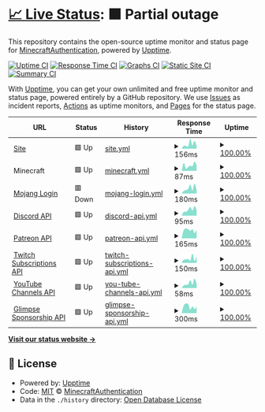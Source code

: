 # [📈 Live Status](https://status.minecraftauth.me): <!--live status--> **🟧 Partial outage**

This repository contains the open-source uptime monitor and status page for [MinecraftAuthentication](https://minecraftauth.me), powered by [Upptime](https://github.com/upptime/upptime).

[![Uptime CI](https://github.com/MinecraftAuthentication/status/workflows/Uptime%20CI/badge.svg)](https://github.com/MinecraftAuthentication/status/actions?query=workflow%3A%22Uptime+CI%22)
[![Response Time CI](https://github.com/MinecraftAuthentication/status/workflows/Response%20Time%20CI/badge.svg)](https://github.com/MinecraftAuthentication/status/actions?query=workflow%3A%22Response+Time+CI%22)
[![Graphs CI](https://github.com/MinecraftAuthentication/status/workflows/Graphs%20CI/badge.svg)](https://github.com/MinecraftAuthentication/status/actions?query=workflow%3A%22Graphs+CI%22)
[![Static Site CI](https://github.com/MinecraftAuthentication/status/workflows/Static%20Site%20CI/badge.svg)](https://github.com/MinecraftAuthentication/status/actions?query=workflow%3A%22Static+Site+CI%22)
[![Summary CI](https://github.com/MinecraftAuthentication/status/workflows/Summary%20CI/badge.svg)](https://github.com/MinecraftAuthentication/status/actions?query=workflow%3A%22Summary+CI%22)

With [Upptime](https://upptime.js.org), you can get your own unlimited and free uptime monitor and status page, powered entirely by a GitHub repository. We use [Issues](https://github.com/MinecraftAuthentication/status/issues) as incident reports, [Actions](https://github.com/MinecraftAuthentication/status/actions) as uptime monitors, and [Pages](https://status.minecraftauth.me) for the status page.

<!--start: status pages-->
<!-- This summary is generated by Upptime (https://github.com/upptime/upptime) -->
<!-- Do not edit this manually, your changes will be overwritten -->
<!-- prettier-ignore -->
| URL | Status | History | Response Time | Uptime |
| --- | ------ | ------- | ------------- | ------ |
| <img alt="" src="https://icons.duckduckgo.com/ip3/minecraftauth.me.ico" height="13"> [Site](https://minecraftauth.me/) | 🟩 Up | [site.yml](https://github.com/MinecraftAuthentication/status/commits/HEAD/history/site.yml) | <details><summary><img alt="Response time graph" src="./graphs/site/response-time-week.png" height="20"> 156ms</summary><br><a href="https://status.minecraftauth.me/history/site"><img alt="Response time 216" src="https://img.shields.io/endpoint?url=https%3A%2F%2Fraw.githubusercontent.com%2FMinecraftAuthentication%2Fstatus%2FHEAD%2Fapi%2Fsite%2Fresponse-time.json"></a><br><a href="https://status.minecraftauth.me/history/site"><img alt="24-hour response time 101" src="https://img.shields.io/endpoint?url=https%3A%2F%2Fraw.githubusercontent.com%2FMinecraftAuthentication%2Fstatus%2FHEAD%2Fapi%2Fsite%2Fresponse-time-day.json"></a><br><a href="https://status.minecraftauth.me/history/site"><img alt="7-day response time 156" src="https://img.shields.io/endpoint?url=https%3A%2F%2Fraw.githubusercontent.com%2FMinecraftAuthentication%2Fstatus%2FHEAD%2Fapi%2Fsite%2Fresponse-time-week.json"></a><br><a href="https://status.minecraftauth.me/history/site"><img alt="30-day response time 235" src="https://img.shields.io/endpoint?url=https%3A%2F%2Fraw.githubusercontent.com%2FMinecraftAuthentication%2Fstatus%2FHEAD%2Fapi%2Fsite%2Fresponse-time-month.json"></a><br><a href="https://status.minecraftauth.me/history/site"><img alt="1-year response time 215" src="https://img.shields.io/endpoint?url=https%3A%2F%2Fraw.githubusercontent.com%2FMinecraftAuthentication%2Fstatus%2FHEAD%2Fapi%2Fsite%2Fresponse-time-year.json"></a></details> | <details><summary><a href="https://status.minecraftauth.me/history/site">100.00%</a></summary><a href="https://status.minecraftauth.me/history/site"><img alt="All-time uptime 99.90%" src="https://img.shields.io/endpoint?url=https%3A%2F%2Fraw.githubusercontent.com%2FMinecraftAuthentication%2Fstatus%2FHEAD%2Fapi%2Fsite%2Fuptime.json"></a><br><a href="https://status.minecraftauth.me/history/site"><img alt="24-hour uptime 100.00%" src="https://img.shields.io/endpoint?url=https%3A%2F%2Fraw.githubusercontent.com%2FMinecraftAuthentication%2Fstatus%2FHEAD%2Fapi%2Fsite%2Fuptime-day.json"></a><br><a href="https://status.minecraftauth.me/history/site"><img alt="7-day uptime 100.00%" src="https://img.shields.io/endpoint?url=https%3A%2F%2Fraw.githubusercontent.com%2FMinecraftAuthentication%2Fstatus%2FHEAD%2Fapi%2Fsite%2Fuptime-week.json"></a><br><a href="https://status.minecraftauth.me/history/site"><img alt="30-day uptime 100.00%" src="https://img.shields.io/endpoint?url=https%3A%2F%2Fraw.githubusercontent.com%2FMinecraftAuthentication%2Fstatus%2FHEAD%2Fapi%2Fsite%2Fuptime-month.json"></a><br><a href="https://status.minecraftauth.me/history/site"><img alt="1-year uptime 99.90%" src="https://img.shields.io/endpoint?url=https%3A%2F%2Fraw.githubusercontent.com%2FMinecraftAuthentication%2Fstatus%2FHEAD%2Fapi%2Fsite%2Fuptime-year.json"></a></details>
| <img alt="" src="https://icons.duckduckgo.com/ip3/null.ico" height="13"> Minecraft | 🟩 Up | [minecraft.yml](https://github.com/MinecraftAuthentication/status/commits/HEAD/history/minecraft.yml) | <details><summary><img alt="Response time graph" src="./graphs/minecraft/response-time-week.png" height="20"> 87ms</summary><br><a href="https://status.minecraftauth.me/history/minecraft"><img alt="Response time 67" src="https://img.shields.io/endpoint?url=https%3A%2F%2Fraw.githubusercontent.com%2FMinecraftAuthentication%2Fstatus%2FHEAD%2Fapi%2Fminecraft%2Fresponse-time.json"></a><br><a href="https://status.minecraftauth.me/history/minecraft"><img alt="24-hour response time 95" src="https://img.shields.io/endpoint?url=https%3A%2F%2Fraw.githubusercontent.com%2FMinecraftAuthentication%2Fstatus%2FHEAD%2Fapi%2Fminecraft%2Fresponse-time-day.json"></a><br><a href="https://status.minecraftauth.me/history/minecraft"><img alt="7-day response time 87" src="https://img.shields.io/endpoint?url=https%3A%2F%2Fraw.githubusercontent.com%2FMinecraftAuthentication%2Fstatus%2FHEAD%2Fapi%2Fminecraft%2Fresponse-time-week.json"></a><br><a href="https://status.minecraftauth.me/history/minecraft"><img alt="30-day response time 90" src="https://img.shields.io/endpoint?url=https%3A%2F%2Fraw.githubusercontent.com%2FMinecraftAuthentication%2Fstatus%2FHEAD%2Fapi%2Fminecraft%2Fresponse-time-month.json"></a><br><a href="https://status.minecraftauth.me/history/minecraft"><img alt="1-year response time 72" src="https://img.shields.io/endpoint?url=https%3A%2F%2Fraw.githubusercontent.com%2FMinecraftAuthentication%2Fstatus%2FHEAD%2Fapi%2Fminecraft%2Fresponse-time-year.json"></a></details> | <details><summary><a href="https://status.minecraftauth.me/history/minecraft">100.00%</a></summary><a href="https://status.minecraftauth.me/history/minecraft"><img alt="All-time uptime 99.94%" src="https://img.shields.io/endpoint?url=https%3A%2F%2Fraw.githubusercontent.com%2FMinecraftAuthentication%2Fstatus%2FHEAD%2Fapi%2Fminecraft%2Fuptime.json"></a><br><a href="https://status.minecraftauth.me/history/minecraft"><img alt="24-hour uptime 100.00%" src="https://img.shields.io/endpoint?url=https%3A%2F%2Fraw.githubusercontent.com%2FMinecraftAuthentication%2Fstatus%2FHEAD%2Fapi%2Fminecraft%2Fuptime-day.json"></a><br><a href="https://status.minecraftauth.me/history/minecraft"><img alt="7-day uptime 100.00%" src="https://img.shields.io/endpoint?url=https%3A%2F%2Fraw.githubusercontent.com%2FMinecraftAuthentication%2Fstatus%2FHEAD%2Fapi%2Fminecraft%2Fuptime-week.json"></a><br><a href="https://status.minecraftauth.me/history/minecraft"><img alt="30-day uptime 100.00%" src="https://img.shields.io/endpoint?url=https%3A%2F%2Fraw.githubusercontent.com%2FMinecraftAuthentication%2Fstatus%2FHEAD%2Fapi%2Fminecraft%2Fuptime-month.json"></a><br><a href="https://status.minecraftauth.me/history/minecraft"><img alt="1-year uptime 99.92%" src="https://img.shields.io/endpoint?url=https%3A%2F%2Fraw.githubusercontent.com%2FMinecraftAuthentication%2Fstatus%2FHEAD%2Fapi%2Fminecraft%2Fuptime-year.json"></a></details>
| <img alt="" src="https://icons.duckduckgo.com/ip3/authserver.mojang.com.ico" height="13"> [Mojang Login](https://authserver.mojang.com/) | 🟥 Down | [mojang-login.yml](https://github.com/MinecraftAuthentication/status/commits/HEAD/history/mojang-login.yml) | <details><summary><img alt="Response time graph" src="./graphs/mojang-login/response-time-week.png" height="20"> 180ms</summary><br><a href="https://status.minecraftauth.me/history/mojang-login"><img alt="Response time 203" src="https://img.shields.io/endpoint?url=https%3A%2F%2Fraw.githubusercontent.com%2FMinecraftAuthentication%2Fstatus%2FHEAD%2Fapi%2Fmojang-login%2Fresponse-time.json"></a><br><a href="https://status.minecraftauth.me/history/mojang-login"><img alt="24-hour response time 161" src="https://img.shields.io/endpoint?url=https%3A%2F%2Fraw.githubusercontent.com%2FMinecraftAuthentication%2Fstatus%2FHEAD%2Fapi%2Fmojang-login%2Fresponse-time-day.json"></a><br><a href="https://status.minecraftauth.me/history/mojang-login"><img alt="7-day response time 180" src="https://img.shields.io/endpoint?url=https%3A%2F%2Fraw.githubusercontent.com%2FMinecraftAuthentication%2Fstatus%2FHEAD%2Fapi%2Fmojang-login%2Fresponse-time-week.json"></a><br><a href="https://status.minecraftauth.me/history/mojang-login"><img alt="30-day response time 206" src="https://img.shields.io/endpoint?url=https%3A%2F%2Fraw.githubusercontent.com%2FMinecraftAuthentication%2Fstatus%2FHEAD%2Fapi%2Fmojang-login%2Fresponse-time-month.json"></a><br><a href="https://status.minecraftauth.me/history/mojang-login"><img alt="1-year response time 221" src="https://img.shields.io/endpoint?url=https%3A%2F%2Fraw.githubusercontent.com%2FMinecraftAuthentication%2Fstatus%2FHEAD%2Fapi%2Fmojang-login%2Fresponse-time-year.json"></a></details> | <details><summary><a href="https://status.minecraftauth.me/history/mojang-login">100.00%</a></summary><a href="https://status.minecraftauth.me/history/mojang-login"><img alt="All-time uptime 99.99%" src="https://img.shields.io/endpoint?url=https%3A%2F%2Fraw.githubusercontent.com%2FMinecraftAuthentication%2Fstatus%2FHEAD%2Fapi%2Fmojang-login%2Fuptime.json"></a><br><a href="https://status.minecraftauth.me/history/mojang-login"><img alt="24-hour uptime 99.99%" src="https://img.shields.io/endpoint?url=https%3A%2F%2Fraw.githubusercontent.com%2FMinecraftAuthentication%2Fstatus%2FHEAD%2Fapi%2Fmojang-login%2Fuptime-day.json"></a><br><a href="https://status.minecraftauth.me/history/mojang-login"><img alt="7-day uptime 100.00%" src="https://img.shields.io/endpoint?url=https%3A%2F%2Fraw.githubusercontent.com%2FMinecraftAuthentication%2Fstatus%2FHEAD%2Fapi%2Fmojang-login%2Fuptime-week.json"></a><br><a href="https://status.minecraftauth.me/history/mojang-login"><img alt="30-day uptime 100.00%" src="https://img.shields.io/endpoint?url=https%3A%2F%2Fraw.githubusercontent.com%2FMinecraftAuthentication%2Fstatus%2FHEAD%2Fapi%2Fmojang-login%2Fuptime-month.json"></a><br><a href="https://status.minecraftauth.me/history/mojang-login"><img alt="1-year uptime 99.99%" src="https://img.shields.io/endpoint?url=https%3A%2F%2Fraw.githubusercontent.com%2FMinecraftAuthentication%2Fstatus%2FHEAD%2Fapi%2Fmojang-login%2Fuptime-year.json"></a></details>
| <img alt="" src="https://icons.duckduckgo.com/ip3/discord.com.ico" height="13"> [Discord API](https://discord.com/api/users/@me) | 🟩 Up | [discord-api.yml](https://github.com/MinecraftAuthentication/status/commits/HEAD/history/discord-api.yml) | <details><summary><img alt="Response time graph" src="./graphs/discord-api/response-time-week.png" height="20"> 95ms</summary><br><a href="https://status.minecraftauth.me/history/discord-api"><img alt="Response time 120" src="https://img.shields.io/endpoint?url=https%3A%2F%2Fraw.githubusercontent.com%2FMinecraftAuthentication%2Fstatus%2FHEAD%2Fapi%2Fdiscord-api%2Fresponse-time.json"></a><br><a href="https://status.minecraftauth.me/history/discord-api"><img alt="24-hour response time 90" src="https://img.shields.io/endpoint?url=https%3A%2F%2Fraw.githubusercontent.com%2FMinecraftAuthentication%2Fstatus%2FHEAD%2Fapi%2Fdiscord-api%2Fresponse-time-day.json"></a><br><a href="https://status.minecraftauth.me/history/discord-api"><img alt="7-day response time 95" src="https://img.shields.io/endpoint?url=https%3A%2F%2Fraw.githubusercontent.com%2FMinecraftAuthentication%2Fstatus%2FHEAD%2Fapi%2Fdiscord-api%2Fresponse-time-week.json"></a><br><a href="https://status.minecraftauth.me/history/discord-api"><img alt="30-day response time 114" src="https://img.shields.io/endpoint?url=https%3A%2F%2Fraw.githubusercontent.com%2FMinecraftAuthentication%2Fstatus%2FHEAD%2Fapi%2Fdiscord-api%2Fresponse-time-month.json"></a><br><a href="https://status.minecraftauth.me/history/discord-api"><img alt="1-year response time 118" src="https://img.shields.io/endpoint?url=https%3A%2F%2Fraw.githubusercontent.com%2FMinecraftAuthentication%2Fstatus%2FHEAD%2Fapi%2Fdiscord-api%2Fresponse-time-year.json"></a></details> | <details><summary><a href="https://status.minecraftauth.me/history/discord-api">100.00%</a></summary><a href="https://status.minecraftauth.me/history/discord-api"><img alt="All-time uptime 100.00%" src="https://img.shields.io/endpoint?url=https%3A%2F%2Fraw.githubusercontent.com%2FMinecraftAuthentication%2Fstatus%2FHEAD%2Fapi%2Fdiscord-api%2Fuptime.json"></a><br><a href="https://status.minecraftauth.me/history/discord-api"><img alt="24-hour uptime 100.00%" src="https://img.shields.io/endpoint?url=https%3A%2F%2Fraw.githubusercontent.com%2FMinecraftAuthentication%2Fstatus%2FHEAD%2Fapi%2Fdiscord-api%2Fuptime-day.json"></a><br><a href="https://status.minecraftauth.me/history/discord-api"><img alt="7-day uptime 100.00%" src="https://img.shields.io/endpoint?url=https%3A%2F%2Fraw.githubusercontent.com%2FMinecraftAuthentication%2Fstatus%2FHEAD%2Fapi%2Fdiscord-api%2Fuptime-week.json"></a><br><a href="https://status.minecraftauth.me/history/discord-api"><img alt="30-day uptime 100.00%" src="https://img.shields.io/endpoint?url=https%3A%2F%2Fraw.githubusercontent.com%2FMinecraftAuthentication%2Fstatus%2FHEAD%2Fapi%2Fdiscord-api%2Fuptime-month.json"></a><br><a href="https://status.minecraftauth.me/history/discord-api"><img alt="1-year uptime 100.00%" src="https://img.shields.io/endpoint?url=https%3A%2F%2Fraw.githubusercontent.com%2FMinecraftAuthentication%2Fstatus%2FHEAD%2Fapi%2Fdiscord-api%2Fuptime-year.json"></a></details>
| <img alt="" src="https://icons.duckduckgo.com/ip3/www.patreon.com.ico" height="13"> [Patreon API](https://www.patreon.com/api/oauth2/v2/campaigns/0/members) | 🟩 Up | [patreon-api.yml](https://github.com/MinecraftAuthentication/status/commits/HEAD/history/patreon-api.yml) | <details><summary><img alt="Response time graph" src="./graphs/patreon-api/response-time-week.png" height="20"> 165ms</summary><br><a href="https://status.minecraftauth.me/history/patreon-api"><img alt="Response time 263" src="https://img.shields.io/endpoint?url=https%3A%2F%2Fraw.githubusercontent.com%2FMinecraftAuthentication%2Fstatus%2FHEAD%2Fapi%2Fpatreon-api%2Fresponse-time.json"></a><br><a href="https://status.minecraftauth.me/history/patreon-api"><img alt="24-hour response time 168" src="https://img.shields.io/endpoint?url=https%3A%2F%2Fraw.githubusercontent.com%2FMinecraftAuthentication%2Fstatus%2FHEAD%2Fapi%2Fpatreon-api%2Fresponse-time-day.json"></a><br><a href="https://status.minecraftauth.me/history/patreon-api"><img alt="7-day response time 165" src="https://img.shields.io/endpoint?url=https%3A%2F%2Fraw.githubusercontent.com%2FMinecraftAuthentication%2Fstatus%2FHEAD%2Fapi%2Fpatreon-api%2Fresponse-time-week.json"></a><br><a href="https://status.minecraftauth.me/history/patreon-api"><img alt="30-day response time 169" src="https://img.shields.io/endpoint?url=https%3A%2F%2Fraw.githubusercontent.com%2FMinecraftAuthentication%2Fstatus%2FHEAD%2Fapi%2Fpatreon-api%2Fresponse-time-month.json"></a><br><a href="https://status.minecraftauth.me/history/patreon-api"><img alt="1-year response time 251" src="https://img.shields.io/endpoint?url=https%3A%2F%2Fraw.githubusercontent.com%2FMinecraftAuthentication%2Fstatus%2FHEAD%2Fapi%2Fpatreon-api%2Fresponse-time-year.json"></a></details> | <details><summary><a href="https://status.minecraftauth.me/history/patreon-api">100.00%</a></summary><a href="https://status.minecraftauth.me/history/patreon-api"><img alt="All-time uptime 99.98%" src="https://img.shields.io/endpoint?url=https%3A%2F%2Fraw.githubusercontent.com%2FMinecraftAuthentication%2Fstatus%2FHEAD%2Fapi%2Fpatreon-api%2Fuptime.json"></a><br><a href="https://status.minecraftauth.me/history/patreon-api"><img alt="24-hour uptime 100.00%" src="https://img.shields.io/endpoint?url=https%3A%2F%2Fraw.githubusercontent.com%2FMinecraftAuthentication%2Fstatus%2FHEAD%2Fapi%2Fpatreon-api%2Fuptime-day.json"></a><br><a href="https://status.minecraftauth.me/history/patreon-api"><img alt="7-day uptime 100.00%" src="https://img.shields.io/endpoint?url=https%3A%2F%2Fraw.githubusercontent.com%2FMinecraftAuthentication%2Fstatus%2FHEAD%2Fapi%2Fpatreon-api%2Fuptime-week.json"></a><br><a href="https://status.minecraftauth.me/history/patreon-api"><img alt="30-day uptime 100.00%" src="https://img.shields.io/endpoint?url=https%3A%2F%2Fraw.githubusercontent.com%2FMinecraftAuthentication%2Fstatus%2FHEAD%2Fapi%2Fpatreon-api%2Fuptime-month.json"></a><br><a href="https://status.minecraftauth.me/history/patreon-api"><img alt="1-year uptime 99.99%" src="https://img.shields.io/endpoint?url=https%3A%2F%2Fraw.githubusercontent.com%2FMinecraftAuthentication%2Fstatus%2FHEAD%2Fapi%2Fpatreon-api%2Fuptime-year.json"></a></details>
| <img alt="" src="https://icons.duckduckgo.com/ip3/api.twitch.tv.ico" height="13"> [Twitch Subscriptions API](https://api.twitch.tv/helix/subscriptions) | 🟩 Up | [twitch-subscriptions-api.yml](https://github.com/MinecraftAuthentication/status/commits/HEAD/history/twitch-subscriptions-api.yml) | <details><summary><img alt="Response time graph" src="./graphs/twitch-subscriptions-api/response-time-week.png" height="20"> 150ms</summary><br><a href="https://status.minecraftauth.me/history/twitch-subscriptions-api"><img alt="Response time 134" src="https://img.shields.io/endpoint?url=https%3A%2F%2Fraw.githubusercontent.com%2FMinecraftAuthentication%2Fstatus%2FHEAD%2Fapi%2Ftwitch-subscriptions-api%2Fresponse-time.json"></a><br><a href="https://status.minecraftauth.me/history/twitch-subscriptions-api"><img alt="24-hour response time 229" src="https://img.shields.io/endpoint?url=https%3A%2F%2Fraw.githubusercontent.com%2FMinecraftAuthentication%2Fstatus%2FHEAD%2Fapi%2Ftwitch-subscriptions-api%2Fresponse-time-day.json"></a><br><a href="https://status.minecraftauth.me/history/twitch-subscriptions-api"><img alt="7-day response time 150" src="https://img.shields.io/endpoint?url=https%3A%2F%2Fraw.githubusercontent.com%2FMinecraftAuthentication%2Fstatus%2FHEAD%2Fapi%2Ftwitch-subscriptions-api%2Fresponse-time-week.json"></a><br><a href="https://status.minecraftauth.me/history/twitch-subscriptions-api"><img alt="30-day response time 121" src="https://img.shields.io/endpoint?url=https%3A%2F%2Fraw.githubusercontent.com%2FMinecraftAuthentication%2Fstatus%2FHEAD%2Fapi%2Ftwitch-subscriptions-api%2Fresponse-time-month.json"></a><br><a href="https://status.minecraftauth.me/history/twitch-subscriptions-api"><img alt="1-year response time 138" src="https://img.shields.io/endpoint?url=https%3A%2F%2Fraw.githubusercontent.com%2FMinecraftAuthentication%2Fstatus%2FHEAD%2Fapi%2Ftwitch-subscriptions-api%2Fresponse-time-year.json"></a></details> | <details><summary><a href="https://status.minecraftauth.me/history/twitch-subscriptions-api">100.00%</a></summary><a href="https://status.minecraftauth.me/history/twitch-subscriptions-api"><img alt="All-time uptime 99.99%" src="https://img.shields.io/endpoint?url=https%3A%2F%2Fraw.githubusercontent.com%2FMinecraftAuthentication%2Fstatus%2FHEAD%2Fapi%2Ftwitch-subscriptions-api%2Fuptime.json"></a><br><a href="https://status.minecraftauth.me/history/twitch-subscriptions-api"><img alt="24-hour uptime 100.00%" src="https://img.shields.io/endpoint?url=https%3A%2F%2Fraw.githubusercontent.com%2FMinecraftAuthentication%2Fstatus%2FHEAD%2Fapi%2Ftwitch-subscriptions-api%2Fuptime-day.json"></a><br><a href="https://status.minecraftauth.me/history/twitch-subscriptions-api"><img alt="7-day uptime 100.00%" src="https://img.shields.io/endpoint?url=https%3A%2F%2Fraw.githubusercontent.com%2FMinecraftAuthentication%2Fstatus%2FHEAD%2Fapi%2Ftwitch-subscriptions-api%2Fuptime-week.json"></a><br><a href="https://status.minecraftauth.me/history/twitch-subscriptions-api"><img alt="30-day uptime 100.00%" src="https://img.shields.io/endpoint?url=https%3A%2F%2Fraw.githubusercontent.com%2FMinecraftAuthentication%2Fstatus%2FHEAD%2Fapi%2Ftwitch-subscriptions-api%2Fuptime-month.json"></a><br><a href="https://status.minecraftauth.me/history/twitch-subscriptions-api"><img alt="1-year uptime 99.99%" src="https://img.shields.io/endpoint?url=https%3A%2F%2Fraw.githubusercontent.com%2FMinecraftAuthentication%2Fstatus%2FHEAD%2Fapi%2Ftwitch-subscriptions-api%2Fuptime-year.json"></a></details>
| <img alt="" src="https://icons.duckduckgo.com/ip3/www.googleapis.com.ico" height="13"> [YouTube Channels API](https://www.googleapis.com/youtube/v3/channels) | 🟩 Up | [you-tube-channels-api.yml](https://github.com/MinecraftAuthentication/status/commits/HEAD/history/you-tube-channels-api.yml) | <details><summary><img alt="Response time graph" src="./graphs/you-tube-channels-api/response-time-week.png" height="20"> 58ms</summary><br><a href="https://status.minecraftauth.me/history/you-tube-channels-api"><img alt="Response time 67" src="https://img.shields.io/endpoint?url=https%3A%2F%2Fraw.githubusercontent.com%2FMinecraftAuthentication%2Fstatus%2FHEAD%2Fapi%2Fyou-tube-channels-api%2Fresponse-time.json"></a><br><a href="https://status.minecraftauth.me/history/you-tube-channels-api"><img alt="24-hour response time 51" src="https://img.shields.io/endpoint?url=https%3A%2F%2Fraw.githubusercontent.com%2FMinecraftAuthentication%2Fstatus%2FHEAD%2Fapi%2Fyou-tube-channels-api%2Fresponse-time-day.json"></a><br><a href="https://status.minecraftauth.me/history/you-tube-channels-api"><img alt="7-day response time 58" src="https://img.shields.io/endpoint?url=https%3A%2F%2Fraw.githubusercontent.com%2FMinecraftAuthentication%2Fstatus%2FHEAD%2Fapi%2Fyou-tube-channels-api%2Fresponse-time-week.json"></a><br><a href="https://status.minecraftauth.me/history/you-tube-channels-api"><img alt="30-day response time 68" src="https://img.shields.io/endpoint?url=https%3A%2F%2Fraw.githubusercontent.com%2FMinecraftAuthentication%2Fstatus%2FHEAD%2Fapi%2Fyou-tube-channels-api%2Fresponse-time-month.json"></a><br><a href="https://status.minecraftauth.me/history/you-tube-channels-api"><img alt="1-year response time 67" src="https://img.shields.io/endpoint?url=https%3A%2F%2Fraw.githubusercontent.com%2FMinecraftAuthentication%2Fstatus%2FHEAD%2Fapi%2Fyou-tube-channels-api%2Fresponse-time-year.json"></a></details> | <details><summary><a href="https://status.minecraftauth.me/history/you-tube-channels-api">100.00%</a></summary><a href="https://status.minecraftauth.me/history/you-tube-channels-api"><img alt="All-time uptime 100.00%" src="https://img.shields.io/endpoint?url=https%3A%2F%2Fraw.githubusercontent.com%2FMinecraftAuthentication%2Fstatus%2FHEAD%2Fapi%2Fyou-tube-channels-api%2Fuptime.json"></a><br><a href="https://status.minecraftauth.me/history/you-tube-channels-api"><img alt="24-hour uptime 100.00%" src="https://img.shields.io/endpoint?url=https%3A%2F%2Fraw.githubusercontent.com%2FMinecraftAuthentication%2Fstatus%2FHEAD%2Fapi%2Fyou-tube-channels-api%2Fuptime-day.json"></a><br><a href="https://status.minecraftauth.me/history/you-tube-channels-api"><img alt="7-day uptime 100.00%" src="https://img.shields.io/endpoint?url=https%3A%2F%2Fraw.githubusercontent.com%2FMinecraftAuthentication%2Fstatus%2FHEAD%2Fapi%2Fyou-tube-channels-api%2Fuptime-week.json"></a><br><a href="https://status.minecraftauth.me/history/you-tube-channels-api"><img alt="30-day uptime 100.00%" src="https://img.shields.io/endpoint?url=https%3A%2F%2Fraw.githubusercontent.com%2FMinecraftAuthentication%2Fstatus%2FHEAD%2Fapi%2Fyou-tube-channels-api%2Fuptime-month.json"></a><br><a href="https://status.minecraftauth.me/history/you-tube-channels-api"><img alt="1-year uptime 100.00%" src="https://img.shields.io/endpoint?url=https%3A%2F%2Fraw.githubusercontent.com%2FMinecraftAuthentication%2Fstatus%2FHEAD%2Fapi%2Fyou-tube-channels-api%2Fuptime-year.json"></a></details>
| <img alt="" src="https://icons.duckduckgo.com/ip3/api.glimpse.me.ico" height="13"> [Glimpse Sponsorship API](https://api.glimpse.me/auth/access/me) | 🟩 Up | [glimpse-sponsorship-api.yml](https://github.com/MinecraftAuthentication/status/commits/HEAD/history/glimpse-sponsorship-api.yml) | <details><summary><img alt="Response time graph" src="./graphs/glimpse-sponsorship-api/response-time-week.png" height="20"> 300ms</summary><br><a href="https://status.minecraftauth.me/history/glimpse-sponsorship-api"><img alt="Response time 301" src="https://img.shields.io/endpoint?url=https%3A%2F%2Fraw.githubusercontent.com%2FMinecraftAuthentication%2Fstatus%2FHEAD%2Fapi%2Fglimpse-sponsorship-api%2Fresponse-time.json"></a><br><a href="https://status.minecraftauth.me/history/glimpse-sponsorship-api"><img alt="24-hour response time 286" src="https://img.shields.io/endpoint?url=https%3A%2F%2Fraw.githubusercontent.com%2FMinecraftAuthentication%2Fstatus%2FHEAD%2Fapi%2Fglimpse-sponsorship-api%2Fresponse-time-day.json"></a><br><a href="https://status.minecraftauth.me/history/glimpse-sponsorship-api"><img alt="7-day response time 300" src="https://img.shields.io/endpoint?url=https%3A%2F%2Fraw.githubusercontent.com%2FMinecraftAuthentication%2Fstatus%2FHEAD%2Fapi%2Fglimpse-sponsorship-api%2Fresponse-time-week.json"></a><br><a href="https://status.minecraftauth.me/history/glimpse-sponsorship-api"><img alt="30-day response time 292" src="https://img.shields.io/endpoint?url=https%3A%2F%2Fraw.githubusercontent.com%2FMinecraftAuthentication%2Fstatus%2FHEAD%2Fapi%2Fglimpse-sponsorship-api%2Fresponse-time-month.json"></a><br><a href="https://status.minecraftauth.me/history/glimpse-sponsorship-api"><img alt="1-year response time 301" src="https://img.shields.io/endpoint?url=https%3A%2F%2Fraw.githubusercontent.com%2FMinecraftAuthentication%2Fstatus%2FHEAD%2Fapi%2Fglimpse-sponsorship-api%2Fresponse-time-year.json"></a></details> | <details><summary><a href="https://status.minecraftauth.me/history/glimpse-sponsorship-api">100.00%</a></summary><a href="https://status.minecraftauth.me/history/glimpse-sponsorship-api"><img alt="All-time uptime 99.34%" src="https://img.shields.io/endpoint?url=https%3A%2F%2Fraw.githubusercontent.com%2FMinecraftAuthentication%2Fstatus%2FHEAD%2Fapi%2Fglimpse-sponsorship-api%2Fuptime.json"></a><br><a href="https://status.minecraftauth.me/history/glimpse-sponsorship-api"><img alt="24-hour uptime 100.00%" src="https://img.shields.io/endpoint?url=https%3A%2F%2Fraw.githubusercontent.com%2FMinecraftAuthentication%2Fstatus%2FHEAD%2Fapi%2Fglimpse-sponsorship-api%2Fuptime-day.json"></a><br><a href="https://status.minecraftauth.me/history/glimpse-sponsorship-api"><img alt="7-day uptime 100.00%" src="https://img.shields.io/endpoint?url=https%3A%2F%2Fraw.githubusercontent.com%2FMinecraftAuthentication%2Fstatus%2FHEAD%2Fapi%2Fglimpse-sponsorship-api%2Fuptime-week.json"></a><br><a href="https://status.minecraftauth.me/history/glimpse-sponsorship-api"><img alt="30-day uptime 100.00%" src="https://img.shields.io/endpoint?url=https%3A%2F%2Fraw.githubusercontent.com%2FMinecraftAuthentication%2Fstatus%2FHEAD%2Fapi%2Fglimpse-sponsorship-api%2Fuptime-month.json"></a><br><a href="https://status.minecraftauth.me/history/glimpse-sponsorship-api"><img alt="1-year uptime 99.34%" src="https://img.shields.io/endpoint?url=https%3A%2F%2Fraw.githubusercontent.com%2FMinecraftAuthentication%2Fstatus%2FHEAD%2Fapi%2Fglimpse-sponsorship-api%2Fuptime-year.json"></a></details>

<!--end: status pages-->

[**Visit our status website →**](https://status.minecraftauth.me)

## 📄 License

- Powered by: [Upptime](https://github.com/upptime/upptime)
- Code: [MIT](./LICENSE) © [MinecraftAuthentication](https://minecraftauth.me)
- Data in the `./history` directory: [Open Database License](https://opendatacommons.org/licenses/odbl/1-0/)

